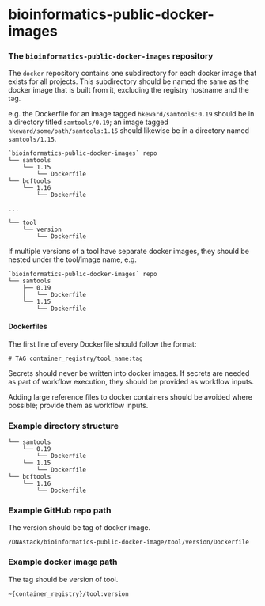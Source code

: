 # bioinformatics-public-docker-images

### The `bioinformatics-public-docker-images` repository 

The `docker` repository contains one subdirectory for each docker image that exists for all projects. This subdirectory should be named the same as the docker image that is built from it, excluding the registry hostname and the tag.

e.g. the Dockerfile for an image tagged `hkeward/samtools:0.19` should be in a directory titled `samtools/0.19`; an image tagged 
`hkeward/some/path/samtools:1.15` should likewise be in a directory named `samtools/1.15`.

```
`bioinformatics-public-docker-images` repo
└── samtools
    └── 1.15
        └── Dockerfile
└── bcftools
    └── 1.16
	    └── Dockerfile
	    
...

└── tool
    └── version
        └── Dockerfile
```

If multiple versions of a tool have separate docker images, they should be nested under the tool/image name, e.g.

```
`bioinformatics-public-docker-images` repo
└── samtools
    ├── 0.19
    │   └── Dockerfile
    └── 1.15
        └── Dockerfile
```

#### Dockerfiles

The first line of every Dockerfile should follow the format:

```
# TAG container_registry/tool_name:tag
```

Secrets should never be written into docker images. If secrets are needed as part of workflow execution, they should be provided as workflow inputs.

Adding large reference files to docker containers should be avoided where possible; provide them as workflow inputs.


### Example directory structure

```
└── samtools
    └── 0.19
        └── Dockerfile
    └── 1.15
        └── Dockerfile
└── bcftools
    └── 1.16
        └── Dockerfile
```

### Example GitHub repo path

The version should be tag of docker image.

`/DNAstack/bioinformatics-public-docker-image/tool/version/Dockerfile`

### Example docker image path

The tag should be version of tool.

`~{container_registry}/tool:version`
